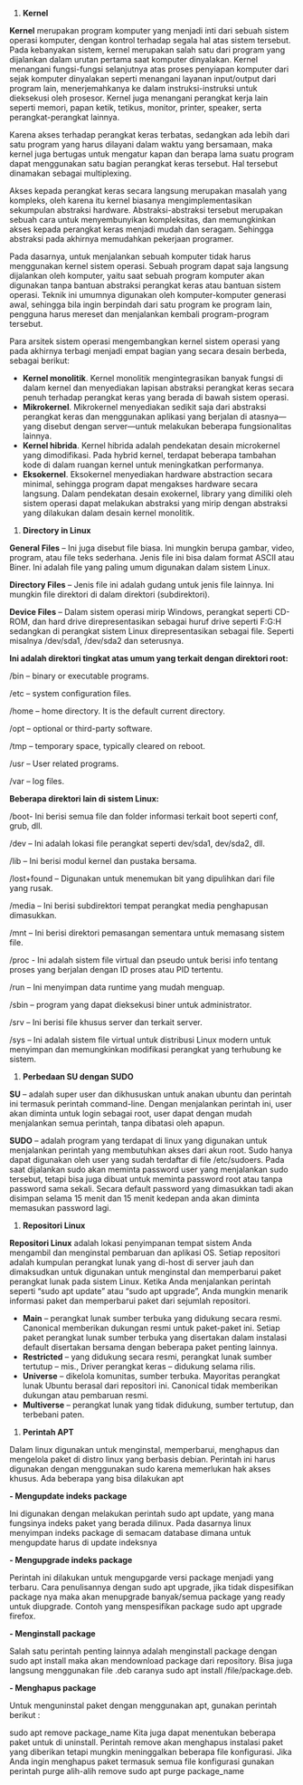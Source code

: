 ﻿1. **Kernel**

**Kernel** merupakan program komputer yang menjadi inti dari sebuah sistem operasi komputer, dengan kontrol terhadap segala hal atas sistem tersebut. Pada kebanyakan sistem, kernel merupakan salah satu dari program yang dijalankan dalam urutan pertama saat komputer dinyalakan. Kernel menangani fungsi-fungsi selanjutnya atas proses penyiapan komputer dari sejak komputer dinyalakan seperti menangani layanan input/output dari program lain, menerjemahkanya ke dalam instruksi-instruksi untuk dieksekusi oleh prosesor. Kernel juga menangani perangkat kerja lain seperti memori, papan ketik, tetikus, monitor, printer, speaker, serta perangkat-perangkat lainnya.

Karena akses terhadap perangkat keras terbatas, sedangkan ada lebih dari satu program yang harus dilayani dalam waktu yang bersamaan, maka kernel juga bertugas untuk mengatur kapan dan berapa lama suatu program dapat menggunakan satu bagian perangkat keras tersebut. Hal tersebut dinamakan sebagai multiplexing.

Akses kepada perangkat keras secara langsung merupakan masalah yang kompleks, oleh karena itu kernel biasanya mengimplementasikan sekumpulan abstraksi hardware. Abstraksi-abstraksi tersebut merupakan sebuah cara untuk menyembunyikan kompleksitas, dan memungkinkan akses kepada perangkat keras menjadi mudah dan seragam. Sehingga abstraksi pada akhirnya memudahkan pekerjaan programer.

Pada dasarnya, untuk menjalankan sebuah komputer tidak harus menggunakan kernel sistem operasi. Sebuah program dapat saja langsung dijalankan oleh komputer, yaitu saat sebuah program komputer akan digunakan tanpa bantuan abstraksi perangkat keras atau bantuan sistem operasi. Teknik ini umumnya digunakan oleh komputer-komputer generasi awal, sehingga bila ingin berpindah dari satu program ke program lain, pengguna harus mereset dan menjalankan kembali program-program tersebut.

Para arsitek sistem operasi mengembangkan kernel sistem operasi yang pada akhirnya terbagi menjadi empat bagian yang secara desain berbeda, sebagai berikut:

- **Kernel monolitik**. Kernel monolitik mengintegrasikan banyak fungsi di dalam kernel dan menyediakan lapisan abstraksi perangkat keras secara penuh terhadap perangkat keras yang berada di bawah sistem operasi.
- **Mikrokernel**. Mikrokernel menyediakan sedikit saja dari abstraksi perangkat keras dan menggunakan aplikasi yang berjalan di atasnya—yang disebut dengan server—untuk melakukan beberapa fungsionalitas lainnya.
- **Kernel hibrida**. Kernel hibrida adalah pendekatan desain microkernel yang dimodifikasi. Pada hybrid kernel, terdapat beberapa tambahan kode di dalam ruangan kernel untuk meningkatkan performanya.
- **Eksokernel**. Eksokernel menyediakan hardware abstraction secara minimal, sehingga program dapat mengakses hardware secara langsung. Dalam pendekatan desain exokernel, library yang dimiliki oleh sistem operasi dapat melakukan abstraksi yang mirip dengan abstraksi yang dilakukan dalam desain kernel monolitik.



1. **Directory in Linux**

**General Files** – Ini juga disebut file biasa. Ini mungkin berupa gambar, video, program, atau file teks sederhana. Jenis file ini bisa dalam format ASCII atau Biner. Ini adalah file yang paling umum digunakan dalam sistem Linux.

**Directory Files** – Jenis file ini adalah gudang untuk jenis file lainnya. Ini mungkin file direktori di dalam direktori (subdirektori).

**Device Files** – Dalam sistem operasi mirip Windows, perangkat seperti CD-ROM, dan hard drive direpresentasikan sebagai huruf drive seperti F:G:H sedangkan di perangkat sistem Linux direpresentasikan sebagai file. Seperti misalnya /dev/sda1, /dev/sda2 dan seterusnya.

**Ini adalah direktori tingkat atas umum yang terkait dengan direktori root:**

/bin – binary or executable programs.

/etc – system configuration files.

/home – home directory. It is the default current directory.

/opt – optional or third-party software.

/tmp – temporary space, typically cleared on reboot.

/usr – User related programs.

/var – log files.

**Beberapa direktori lain di sistem Linux:**

/boot- Ini berisi semua file dan folder informasi terkait boot seperti conf, grub, dll.

/dev – Ini adalah lokasi file perangkat seperti dev/sda1, dev/sda2, dll.

/lib – Ini berisi modul kernel dan pustaka bersama.

/lost+found – Digunakan untuk menemukan bit yang dipulihkan dari file yang rusak.

/media – Ini berisi subdirektori tempat perangkat media penghapusan dimasukkan.

/mnt – Ini berisi direktori pemasangan sementara untuk memasang sistem file.

/proc - Ini adalah sistem file virtual dan pseudo untuk berisi info tentang proses yang berjalan dengan ID proses atau PID tertentu.

/run – Ini menyimpan data runtime yang mudah menguap.

/sbin – program yang dapat dieksekusi biner untuk administrator.

/srv – Ini berisi file khusus server dan terkait server.

/sys – Ini adalah sistem file virtual untuk distribusi Linux modern untuk menyimpan dan memungkinkan modifikasi perangkat yang terhubung ke sistem.



1. **Perbedaan SU dengan SUDO**

**SU** – adalah super user dan dikhususkan untuk anakan ubuntu dan perintah ini termasuk perintah command-line. Dengan menjalankan perintah ini, user akan diminta untuk login sebagai root, user dapat dengan mudah menjalankan semua perintah, tanpa dibatasi oleh apapun.

**SUDO** – adalah program yang terdapat di linux yang digunakan untuk menjalankan perintah yang membutuhkan akses dari akun root. Sudo hanya dapat digunakan oleh user yang sudah terdaftar di file /etc/sudoers. Pada saat dijalankan sudo akan meminta password user yang menjalankan sudo tersebut, tetapi bisa juga dibuat untuk meminta password root atau tanpa password sama sekali. Secara default password yang dimasukkan tadi akan disimpan selama 15 menit dan 15 menit kedepan anda akan diminta memasukan password lagi.



1. **Repositori Linux**

**Repositori Linux** adalah lokasi penyimpanan tempat sistem Anda mengambil dan menginstal pembaruan dan aplikasi OS. Setiap repositori adalah kumpulan perangkat lunak yang di-host di server jauh dan dimaksudkan untuk digunakan untuk menginstal dan memperbarui paket perangkat lunak pada sistem Linux. Ketika Anda menjalankan perintah seperti “sudo apt update” atau “sudo apt upgrade”, Anda mungkin menarik informasi paket dan memperbarui paket dari sejumlah repositori.

- **Main** – perangkat lunak sumber terbuka yang didukung secara resmi. Canonical memberikan dukungan resmi untuk paket-paket ini. Setiap paket perangkat lunak sumber terbuka yang disertakan dalam instalasi default disertakan bersama dengan beberapa paket penting lainnya.
- **Restricted** – yang didukung secara resmi, perangkat lunak sumber tertutup – mis., Driver perangkat keras – didukung selama rilis.
- **Universe** – dikelola komunitas, sumber terbuka. Mayoritas perangkat lunak Ubuntu berasal dari repositori ini. Canonical tidak memberikan dukungan atau pembaruan resmi.
- **Multiverse** – perangkat lunak yang tidak didukung, sumber tertutup, dan terbebani paten.



1. **Perintah APT**

Dalam linux digunakan untuk menginstal, memperbarui, menghapus dan mengelola paket di distro linux yang berbasis debian. Perintah ini harus digunakan dengan menggunakan sudo karena memerlukan hak akses khusus. Ada beberapa yang bisa dilakukan apt

**- Mengupdate indeks package**

Ini digunakan dengan melakukan perintah sudo apt update, yang mana fungsinya indeks paket yang berada dilinux. Pada dasarnya linux menyimpan indeks package di semacam database dimana untuk mengupdate harus di update indeksnya

**- Mengupgrade indeks package**

Perintah ini dilakukan untuk mengupgarde versi package menjadi yang terbaru. Cara penulisannya dengan sudo apt upgrade, jika tidak dispesifikan package nya maka akan menupgrade banyak/semua package yang ready untuk diupgrade. Contoh yang menspesifikan package sudo apt upgrade firefox.

**- Menginstall package**

Salah satu perintah penting lainnya adalah menginstall package dengan sudo apt install <nama package> maka akan mendownload package dari repository. Bisa juga langsung menggunakan file .deb caranya sudo apt install /file/package.deb.

**- Menghapus package**

Untuk menguninstal paket dengan menggunakan apt, gunakan perintah berikut :

sudo apt remove package\_name Kita juga dapat menentukan beberapa paket untuk di uninstall. Perintah remove akan menghapus instalasi paket yang diberikan tetapi mungkin meninggalkan beberapa file konfigurasi. Jika Anda ingin menghapus paket termasuk semua file konfigurasi gunakan perintah purge alih-alih remove sudo apt purge package\_name
